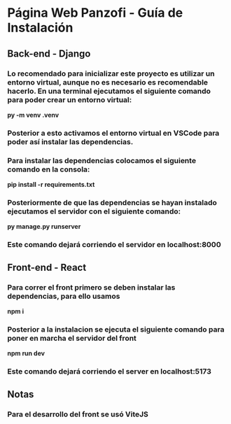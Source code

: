 # Página Web Panzofi - Guía de Instalación

## Back-end - Django
### Lo recomendado para inicializar este proyecto es utilizar un entorno virtual, aunque no es necesario es recomendable hacerlo. En una terminal ejecutamos el siguiente comando para poder crear un entorno virtual:
**py -m venv .venv**
### Posterior a esto activamos el entorno virtual en VSCode para poder así instalar las dependencias.
### Para instalar las dependencias colocamos el siguiente comando en la consola:
**pip install -r requirements.txt**
### Posteriormente de que las dependencias se hayan instalado ejecutamos el servidor con el siguiente comando:
**py manage.py runserver**
### Este comando dejará corriendo el servidor en localhost:8000

## Front-end - React
### Para correr el front primero se deben instalar las dependencias, para ello usamos
**npm i**
### Posterior a la instalacion se ejecuta el siguiente comando para poner en marcha el servidor del front
**npm run dev**
### Este comando dejará corriendo el server en localhost:5173


## Notas
### Para el desarrollo del front se usó ViteJS
